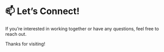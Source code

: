 
# 📫 Let’s Connect!

If you’re interested in working together or have any questions, feel free to reach out.

Thanks for visiting!
